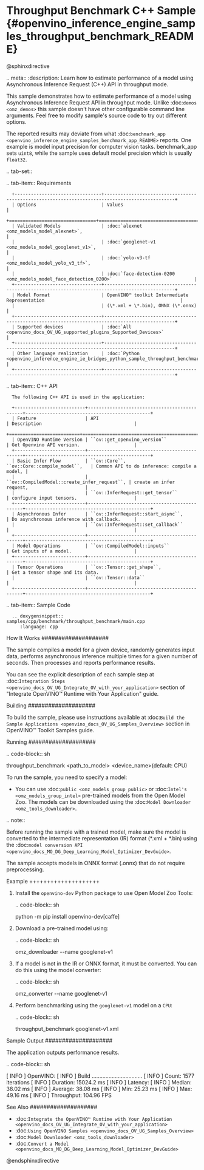 # Throughput Benchmark C++ Sample {#openvino_inference_engine_samples_throughput_benchmark_README}

@sphinxdirective

.. meta::
   :description: Learn how to estimate performance of a model using Asynchronous Inference Request (C++) API in throughput mode.


This sample demonstrates how to estimate performance of a model using Asynchronous Inference Request API in throughput mode. Unlike :doc:`demos <omz_demos>` this sample doesn't have other configurable command line arguments. Feel free to modify sample's source code to try out different options.

The reported results may deviate from what :doc:`benchmark_app <openvino_inference_engine_samples_benchmark_app_README>` reports. One example is model input precision for computer vision tasks. benchmark_app sets ``uint8``, while the sample uses default model precision which is usually ``float32``.

.. tab-set::

   .. tab-item:: Requirements 

      +--------------------------------+------------------------------------------------------------------------------------------------+
      | Options                        | Values                                                                                         |
      +================================+================================================================================================+
      | Validated Models               | :doc:`alexnet <omz_models_model_alexnet>`,                                                     |
      |                                | :doc:`googlenet-v1 <omz_models_model_googlenet_v1>`,                                           |
      |                                | :doc:`yolo-v3-tf <omz_models_model_yolo_v3_tf>`,                                               |
      |                                | :doc:`face-detection-0200 <omz_models_model_face_detection_0200>`                              |
      +--------------------------------+------------------------------------------------------------------------------------------------+
      | Model Format                   | OpenVINO™ toolkit Intermediate Representation                                                  |
      |                                | (\*.xml + \*.bin), ONNX (\*.onnx)                                                              |
      +--------------------------------+------------------------------------------------------------------------------------------------+
      | Supported devices              | :doc:`All <openvino_docs_OV_UG_supported_plugins_Supported_Devices>`                           |
      +--------------------------------+------------------------------------------------------------------------------------------------+
      | Other language realization     | :doc:`Python <openvino_inference_engine_ie_bridges_python_sample_throughput_benchmark_README>` |
      +--------------------------------+------------------------------------------------------------------------------------------------+

   .. tab-item:: C++ API
      
      The following C++ API is used in the application:

      +--------------------------+----------------------------------------------+----------------------------------------------+
      | Feature                  | API                                          | Description                                  |
      +==========================+==============================================+==============================================+
      | OpenVINO Runtime Version | ``ov::get_openvino_version``                 | Get Openvino API version.                    |
      +--------------------------+----------------------------------------------+----------------------------------------------+
      | Basic Infer Flow         | ``ov::Core``, ``ov::Core::compile_model``,   | Common API to do inference: compile a model, |
      |                          | ``ov::CompiledModel::create_infer_request``, | create an infer request,                     |
      |                          | ``ov::InferRequest::get_tensor``             | configure input tensors.                     |
      +--------------------------+----------------------------------------------+----------------------------------------------+
      | Asynchronous Infer       | ``ov::InferRequest::start_async``,           | Do asynchronous inference with callback.     |
      |                          | ``ov::InferRequest::set_callback``           |                                              |
      +--------------------------+----------------------------------------------+----------------------------------------------+
      | Model Operations         | ``ov::CompiledModel::inputs``                | Get inputs of a model.                       |
      +--------------------------+----------------------------------------------+----------------------------------------------+
      | Tensor Operations        | ``ov::Tensor::get_shape``,                   | Get a tensor shape and its data.             |
      |                          | ``ov::Tensor::data``                         |                                              |
      +--------------------------+----------------------------------------------+----------------------------------------------+

   .. tab-item:: Sample Code 

      .. doxygensnippet:: samples/cpp/benchmark/throughput_benchmark/main.cpp 
         :language: cpp

How It Works
####################

The sample compiles a model for a given device, randomly generates input data, performs asynchronous inference multiple times for a given number of seconds. Then processes and reports performance results.

You can see the explicit description of
each sample step at :doc:`Integration Steps <openvino_docs_OV_UG_Integrate_OV_with_your_application>` section of "Integrate OpenVINO™ Runtime with Your Application" guide.

Building
####################

To build the sample, please use instructions available at :doc:`Build the Sample Applications <openvino_docs_OV_UG_Samples_Overview>` section in OpenVINO™ Toolkit Samples guide.

Running
####################

.. code-block:: sh

   throughput_benchmark <path_to_model> <device_name>(default: CPU)


To run the sample, you need to specify a model:

- You can use :doc:`public <omz_models_group_public>` or :doc:`Intel's <omz_models_group_intel>` pre-trained models from the Open Model Zoo. The models can be downloaded using the :doc:`Model Downloader <omz_tools_downloader>`.

.. note::

   Before running the sample with a trained model, make sure the model is converted to the intermediate representation (IR) format (\*.xml + \*.bin) using the :doc:`model conversion API <openvino_docs_MO_DG_Deep_Learning_Model_Optimizer_DevGuide>`.

   The sample accepts models in ONNX format (.onnx) that do not require preprocessing.

Example
++++++++++++++++++++

1. Install the ``openvino-dev`` Python package to use Open Model Zoo Tools:

   .. code-block:: sh

      python -m pip install openvino-dev[caffe]


2. Download a pre-trained model using:

   .. code-block:: sh

      omz_downloader --name googlenet-v1


3. If a model is not in the IR or ONNX format, it must be converted. You can do this using the model converter:

   .. code-block:: sh

      omz_converter --name googlenet-v1


4. Perform benchmarking using the ``googlenet-v1`` model on a ``CPU``:

   .. code-block:: sh

      throughput_benchmark googlenet-v1.xml


Sample Output
####################

The application outputs performance results.

.. code-block:: sh

   [ INFO ] OpenVINO:
   [ INFO ] Build ................................. <version>
   [ INFO ] Count:      1577 iterations
   [ INFO ] Duration:   15024.2 ms
   [ INFO ] Latency:
   [ INFO ]        Median:     38.02 ms
   [ INFO ]        Average:    38.08 ms
   [ INFO ]        Min:        25.23 ms
   [ INFO ]        Max:        49.16 ms
   [ INFO ] Throughput: 104.96 FPS


See Also
####################

* :doc:`Integrate the OpenVINO™ Runtime with Your Application <openvino_docs_OV_UG_Integrate_OV_with_your_application>`
* :doc:`Using OpenVINO Samples <openvino_docs_OV_UG_Samples_Overview>`
* :doc:`Model Downloader <omz_tools_downloader>`
* :doc:`Convert a Model <openvino_docs_MO_DG_Deep_Learning_Model_Optimizer_DevGuide>`

@endsphinxdirective
